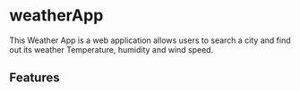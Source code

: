 # weatherApp

This Weather App is a web application allows users to search a city and find out its weather Temperature, humidity and wind speed.

## Features



